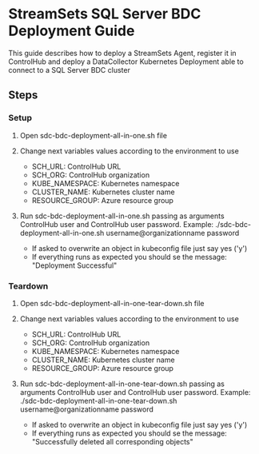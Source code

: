 # StreamSets SQL Server BDC Deployment Guide

This guide describes how to deploy a StreamSets Agent, register it in ControlHub and deploy a DataCollector Kubernetes Deployment able to connect to a SQL Server BDC cluster

## Steps

### Setup

1. Open sdc-bdc-deployment-all-in-one.sh file

2. Change next variables values according to the environment to use
   * SCH_URL: ControlHub URL
   * SCH_ORG: ControlHub organization
   * KUBE_NAMESPACE: Kubernetes namespace
   * CLUSTER_NAME: Kubernetes cluster name
   * RESOURCE_GROUP: Azure resource group

3. Run sdc-bdc-deployment-all-in-one.sh passing as arguments ControlHub user and ControlHub user password. Example: ./sdc-bdc-deployment-all-in-one.sh username@organizationname password
    * If asked to overwrite an object in kubeconfig file just say yes ('y')
    * If everything runs as expected you should se the message: "Deployment Successful"

### Teardown

1. Open sdc-bdc-deployment-all-in-one-tear-down.sh file

2. Change next variables values according to the environment to use
   * SCH_URL: ControlHub URL
   * SCH_ORG: ControlHub organization
   * KUBE_NAMESPACE: Kubernetes namespace
   * CLUSTER_NAME: Kubernetes cluster name
   * RESOURCE_GROUP: Azure resource group

3. Run sdc-bdc-deployment-all-in-one-tear-down.sh passing as arguments ControlHub user and ControlHub user password. Example: ./sdc-bdc-deployment-all-in-one-tear-down.sh username@organizationname password
    * If asked to overwrite an object in kubeconfig file just say yes ('y')
    * If everything runs as expected you should se the message: "Successfully deleted all corresponding objects"
